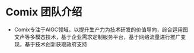# Comix 团队介绍

* Comix专注于AIGC领域，以提升生产力为技术研发的价值导向，综合运用图文声等多模态技术，基于企业需求定制服务平台，基于网络流量进行推广变现，基于技术创新获取政府支持

